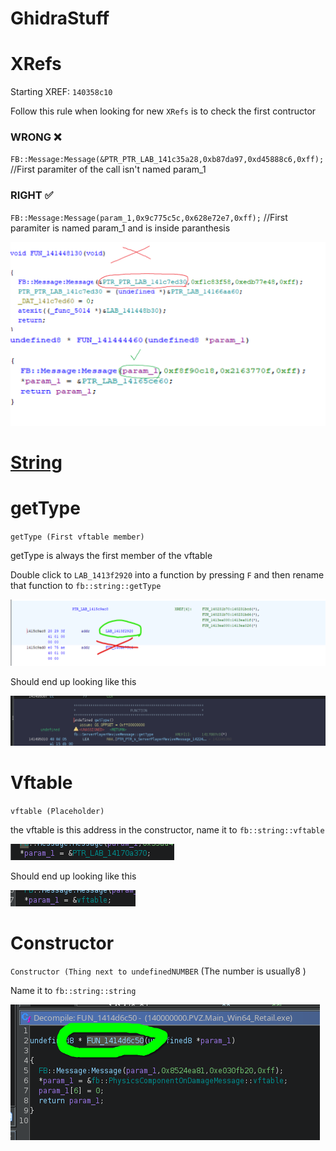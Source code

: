# GhidraStuff

# XRefs

Starting XREF: `140358c10`

Follow this rule when looking for new `XRefs` is to check the first contructor

### WRONG ❌

`FB::Message:Message(&PTR_PTR_LAB_141c35a28,0xb87da97,0xd45888c6,0xff);` //First paramiter of the call isn't named param_1

### RIGHT ✅

`FB::Message:Message(param_1,0x9c775c5c,0x628e72e7,0xff);` //First paramiter is named param_1 and is inside paranthesis

![XREFS](/docs/GhidraStuff/TheOldStuff/Images/README/1.png)

# [String](https://github.com/Twig6943/CrzyecksGhidraNotes/blob/main/String.md)

# getType

`getType (First vftable member)`

getType is always the first member of the vftable

Double click to  `LAB_1413f2920`  into a function by pressing `F` and then rename that function to `fb::string::getType`

![gettype](/docs/GhidraStuff/TheOldStuff/Images/README/2.png)

Should end up looking like this

![image](/docs/GhidraStuff/TheOldStuff/Images/README/3.png)


# Vftable

`vftable (Placeholder)`

the vftable is this address in the constructor, name it to `fb::string::vftable`

![image](/docs/GhidraStuff/TheOldStuff/Images/README/4.png)

Should end up looking like this

![image](/docs/GhidraStuff/TheOldStuff/Images/README/5.png)


# Constructor

`Constructor (Thing next to undefinedNUMBER` (The number is usually8 ) 

Name it to `fb::string::string`

![image](/docs/GhidraStuff/TheOldStuff/Images/README/6.png)

